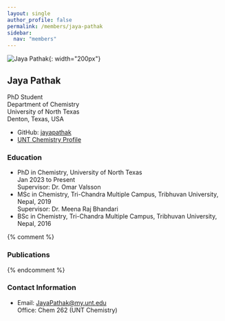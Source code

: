 ```yaml
---
layout: single
author_profile: false
permalink: /members/jaya-pathak
sidebar:
  nav: "members"
---
```


![Jaya Pathak]({{site.url}}/assets/images/JayaPathak.jpg){: width="200px"}

## Jaya Pathak 
PhD Student  
Department of Chemistry  
University of North Texas  
Denton, Texas, USA  

* GitHub: [jayapathak](https://github.com/jayapathak)  
* [UNT Chemistry Profile](https://chemistry.unt.edu/people/jaya-pathak)  

### Education
* PhD in Chemistry, University of North Texas  
  Jan 2023 to Present  
  Supervisor: Dr. Omar Valsson  
* MSc in Chemistry, Tri-Chandra Multiple Campus, Tribhuvan University, Nepal, 2019   
  Supervisor: Dr. Meena Raj Bhandari    
* BSc in Chemistry, Tri-Chandra Multiple Campus, Tribhuvan University, Nepal, 2016 

{% comment %}
### Publications
{% endcomment %}

### Contact Information
* Email: [JayaPathak@my.unt.edu](mailto:JayaPathak@my.unt.edu)  
  Office: Chem 262 (UNT Chemistry)
